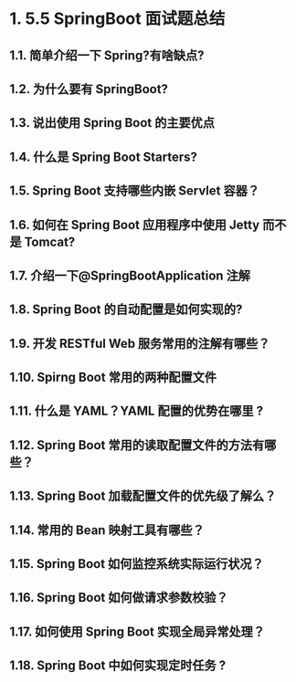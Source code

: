 # 1. 5.5 SpringBoot 面试题总结

## 1.1. 简单介绍一下 Spring?有啥缺点?

## 1.2. 为什么要有 SpringBoot?

## 1.3. 说出使用 Spring Boot 的主要优点

## 1.4. 什么是 Spring Boot Starters?

## 1.5. Spring Boot 支持哪些内嵌 Servlet 容器？

## 1.6. 如何在 Spring Boot 应用程序中使用 Jetty 而不是 Tomcat?

## 1.7. 介绍一下@SpringBootApplication 注解

## 1.8. Spring Boot 的自动配置是如何实现的?

## 1.9. 开发 RESTful Web 服务常用的注解有哪些？

## 1.10. Spirng Boot 常用的两种配置文件

## 1.11. 什么是 YAML？YAML 配置的优势在哪里 ?

## 1.12. Spring Boot 常用的读取配置文件的方法有哪些？

## 1.13. Spring Boot 加载配置文件的优先级了解么？

## 1.14. 常用的 Bean 映射工具有哪些？

## 1.15. Spring Boot 如何监控系统实际运行状况？

## 1.16. Spring Boot 如何做请求参数校验？

## 1.17. 如何使用 Spring Boot 实现全局异常处理？

## 1.18. Spring Boot 中如何实现定时任务 ?

